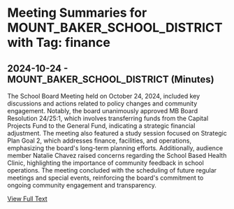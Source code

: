 # Meeting Summaries for MOUNT_BAKER_SCHOOL_DISTRICT with Tag: finance

## 2024-10-24 - MOUNT_BAKER_SCHOOL_DISTRICT (Minutes)

The School Board Meeting held on October 24, 2024, included key discussions and actions related to policy changes and community engagement. Notably, the board unanimously approved MB Board Resolution 24/25:1, which involves transferring funds from the Capital Projects Fund to the General Fund, indicating a strategic financial adjustment. The meeting also featured a study session focused on Strategic Plan Goal 2, which addresses finance, facilities, and operations, emphasizing the board's long-term planning efforts. Additionally, audience member Natalie Chavez raised concerns regarding the School Based Health Clinic, highlighting the importance of community feedback in school operations. The meeting concluded with the scheduling of future regular meetings and special events, reinforcing the board's commitment to ongoing community engagement and transparency.

[View Full Text](https://raw.githubusercontent.com/VoronoiPerspectives/WashingtonStateSchoolBoardExplorer/refs/heads/main/data/countries/usa/states/wa/counties/whatcom/school_boards/mount_baker_school_district/2024/2024-10-24-minutes.txt)

